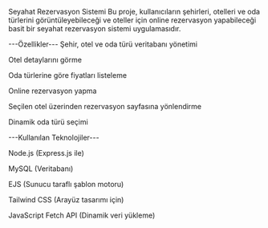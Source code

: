  Seyahat Rezervasyon Sistemi
Bu proje, kullanıcıların şehirleri, otelleri ve oda türlerini görüntüleyebileceği ve oteller için online rezervasyon yapabileceği basit bir seyahat rezervasyon sistemi uygulamasıdır.

---Özellikler---
Şehir, otel ve oda türü veritabanı yönetimi

Otel detaylarını görme

Oda türlerine göre fiyatları listeleme

Online rezervasyon yapma

Seçilen otel üzerinden rezervasyon sayfasına yönlendirme

Dinamik oda türü seçimi

---Kullanılan Teknolojiler---

Node.js (Express.js ile)

MySQL (Veritabanı)

EJS (Sunucu taraflı şablon motoru)

Tailwind CSS (Arayüz tasarımı için)

JavaScript Fetch API (Dinamik veri yükleme)
